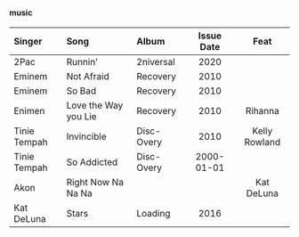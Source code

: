#### music

| Singer       | Song                 | Album      | Issue Date |     Feat      |
| :----------- | :------------------- | :--------- | :--------: | :-----------: |
| 2Pac         | Runnin'              | 2niversal  |    2020    |               |
| Eminem       | Not Afraid           | Recovery   |    2010    |               |
| Eminem       | So Bad               | Recovery   |    2010    |               |
| Enimen       | Love the Way you Lie | Recovery   |    2010    |    Rihanna    |
| Tinie Tempah | Invincible           | Disc-Overy |    2010    | Kelly Rowland |
| Tinie Tempah | So Addicted          | Disc-Overy | 2000-01-01 |               |
| Akon         | Right Now Na Na Na   |            |            |  Kat DeLuna   |
| Kat DeLuna   | Stars                | Loading    |    2016    |               |
